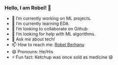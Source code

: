 ### Hello, I am Robel! 👋


- 🔭 I’m currently working on ML projects.
- 🌱 I’m currently learning EDA
- 👯 I’m looking to collaborate on Github
- 🤔 I’m looking for help with ML algorithms.
- 💬 Ask me about tech!
- 📫 How to reach me: [Robel Berhanu](https://robelberhanu.github.io/)
- 😄 Pronouns: He/His
- ⚡ Fun fact: Ketchup was once sold as medicine 😄

